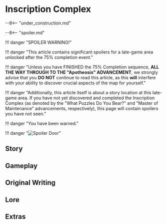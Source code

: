 # Inscription Complex

--8<-- "under_construction.md"

--8<-- "spoiler.md"

!!! danger "SPOILER WARNING!"

!!! danger "This article contains significant spoilers for a late-game area unlocked after the 75% completion event."

!!! danger "Unless you have FINISHED the 75% Completion sequence, **ALL THE WAY THROUGH TO THE "Apotheosis" ADVANCEMENT**, we strongly advise that you **DO NOT** continue to read this article, as this **will** interfere with your ability to discover crucial aspects of the map for yourself."

!!! danger "Additionally, this article itself is about a story location at this late-game area. If you have not yet discovered and completed the Inscription Complex (as denoted by the "What Puzzles Do You Bear?" and "Master of Maintenance" advancements, respectively), this page will contain spoilers you have not seen."

!!! danger "You have been warned."

!!! danger "![Spoiler Door](/assets/img/spoiler_door.png)"

## Story

## Gameplay

## Original Writing

## Lore

## Extras